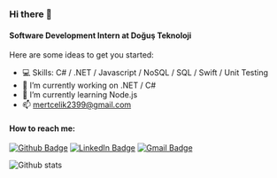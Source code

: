 ### Hi there 👋

<!--
**mert-celik-1/mert-celik-1** is a ✨ _special_ ✨ repository because its `README.md` (this file) appears on your GitHub profile.

-->
#### Software Development Intern at Doğuş Teknoloji

Here are some ideas to get you started:
- 💻 Skills: C# / .NET / Javascript / NoSQL / SQL / Swift / Unit Testing 
- 🔭 I’m currently working on .NET / C#
- 🌱 I’m currently learning Node.js
- 📫 mertcelik2399@gmail.com

#### How to reach me:
[![Github Badge](https://img.shields.io/badge/-Github-000?style=quare&labelColor=000&logo=Github&logoColor=white&link=link)](https://github.com/mert-celik-1)
[![LinkedIn Badge](https://img.shields.io/badge/-LinkedIn-006192?style=flat-quare&labelColor=006192&logo=LinkedIn&logoColor=white&link=link)](https://www.linkedin.com/in/mert-celikk1/)
[![Gmail Badge](https://img.shields.io/badge/Gmail-D14836?style=for-the-badge&logo=gmail&logoColor=white)](mertcelik2399@gmail.com)

![Github stats](https://github-readme-stats.vercel.app/api?username=mert-celik-1&show_icons=true)
